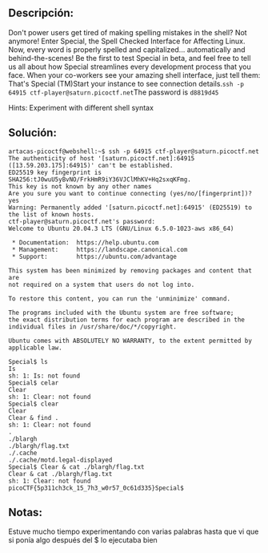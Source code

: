 ## Descripción:
Don't power users get tired of making spelling mistakes in the shell? Not anymore! Enter Special, the Spell Checked Interface for Affecting Linux. Now, every word is properly spelled and capitalized... automatically and behind-the-scenes! Be the first to test Special in beta, and feel free to tell us all about how Special streamlines every development process that you face. When your co-workers see your amazing shell interface, just tell them: That's Special (TM)Start your instance to see connection details.`ssh -p 64915 ctf-player@saturn.picoctf.net`The password is `d8819d45`

Hints:
Experiment with different shell syntax

## Solución:
```
artacas-picoctf@webshell:~$ ssh -p 64915 ctf-player@saturn.picoctf.net
The authenticity of host '[saturn.picoctf.net]:64915 ([13.59.203.175]:64915)' can't be established.
ED25519 key fingerprint is SHA256:tJ0wuU5yBvNO/FrkHmR9iY36VJClMhKV+Hq2sxqKFmg.
This key is not known by any other names
Are you sure you want to continue connecting (yes/no/[fingerprint])? yes
Warning: Permanently added '[saturn.picoctf.net]:64915' (ED25519) to the list of known hosts.
ctf-player@saturn.picoctf.net's password: 
Welcome to Ubuntu 20.04.3 LTS (GNU/Linux 6.5.0-1023-aws x86_64)

 * Documentation:  https://help.ubuntu.com
 * Management:     https://landscape.canonical.com
 * Support:        https://ubuntu.com/advantage

This system has been minimized by removing packages and content that are
not required on a system that users do not log into.

To restore this content, you can run the 'unminimize' command.

The programs included with the Ubuntu system are free software;
the exact distribution terms for each program are described in the
individual files in /usr/share/doc/*/copyright.

Ubuntu comes with ABSOLUTELY NO WARRANTY, to the extent permitted by
applicable law.

Special$ ls
Is 
sh: 1: Is: not found
Special$ celar
Clear 
sh: 1: Clear: not found
Special$ clear
Clear 
Clear & find . 
sh: 1: Clear: not found
.
./blargh
./blargh/flag.txt
./.cache
./.cache/motd.legal-displayed
Special$ Clear & cat ./blargh/flag.txt
Clear & cat ./blargh/flag.txt 
sh: 1: Clear: not found
picoCTF{5p311ch3ck_15_7h3_w0r57_0c61d335}Special$ 
```

## Notas:
Estuve mucho tiempo experimentando con varias palabras hasta que vi que si ponía algo después del $ lo ejecutaba bien
